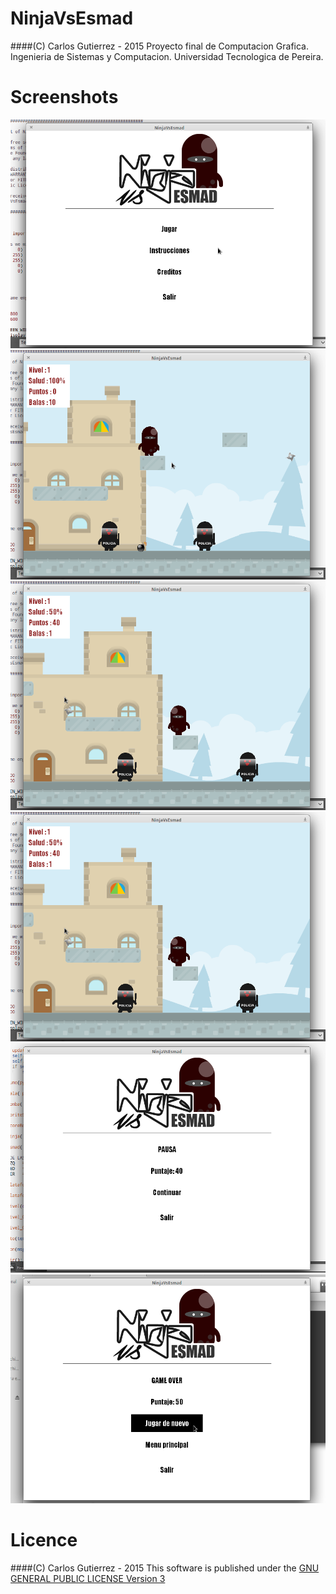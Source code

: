 # NinjaVsEsmad
####(C) Carlos Gutierrez - 2015
Proyecto final de Computacion Grafica. Ingenieria de Sistemas y Computacion. Universidad Tecnologica de Pereira.

# Screenshots
![menu](screenshots/menu_principal.png)
![gp1](screenshots/gameplay1.png)
![gp2](screenshots/gameplay2.png)
![gp3](screenshots/gameplay2.png)
![pausa](screenshots/menu_pausa.png)
![gameover](screenshots/gameover.png)

# Licence
####(C) Carlos Gutierrez - 2015
This software is published under the [GNU GENERAL PUBLIC LICENSE Version 3](LICENSE)
